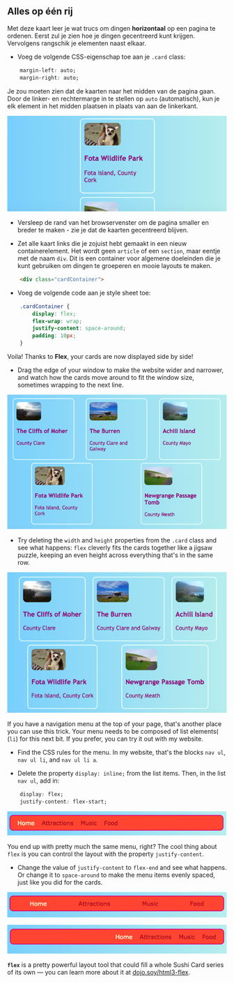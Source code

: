 ## Alles op één rij

Met deze kaart leer je wat trucs om dingen **horizontaal** op een pagina te ordenen. Eerst zul je zien hoe je dingen gecentreerd kunt krijgen. Vervolgens rangschik je elementen naast elkaar.

+ Voeg de volgende CSS-eigenschap toe aan je `.card` class:

```css
    margin-left: auto;
    margin-right: auto;
```

Je zou moeten zien dat de kaarten naar het midden van de pagina gaan. Door de linker- en rechtermarge in te stellen op `auto` (automatisch), kun je elk element in het midden plaatsen in plaats van aan de linkerkant.

![The cards appear in the middle instead of over to the left](images/marginAuto.png)

+ Versleep de rand van het browservenster om de pagina smaller en breder te maken - zie je dat de kaarten gecentreerd blijven.

+ Zet alle kaart links die je zojuist hebt gemaakt in een nieuw containerelement. Het wordt geen `article` of een `section`, maar eentje met de naam `div`. Dit is een container voor algemene doeleinden die je kunt gebruiken om dingen te groeperen en mooie layouts te maken.

```html
    <div class="cardContainer">
```

+ Voeg de volgende code aan je style sheet toe:

```css
    .cardContainer {
        display: flex;
        flex-wrap: wrap;
        justify-content: space-around;
        padding: 10px;
    }
```

Voila! Thanks to **Flex**, your cards are now displayed side by side!

+ Drag the edge of your window to make the website wider and narrower, and watch how the cards move around to fit the window size, sometimes wrapping to the next line.

![Cards arranged in two rows spaced evenly to fit the browser width](images/flexSideBySide.png)

+ Try deleting the `width` and `height` properties from the `.card` class and see what happens: `flex` cleverly fits the cards together like a jigsaw puzzle, keeping an even height across everything that's in the same row.

![Cards arranged side by side with automatic width](images/flexAutoWidths.png)

If you have a navigation menu at the top of your page, that's another place you can use this trick. Your menu needs to be composed of list elements( (`li`) for this next bit. If you prefer, you can try it out with my website.

+ Find the CSS rules for the menu. In my website, that's the blocks `nav ul`, `nav ul li`, and `nav ul li a`.

+ Delete the property `display: inline;` from the list items. Then, in the list `nav ul`, add in:

```css
    display: flex;
    justify-content: flex-start;
```

![Menu with items aligned to the left](images/flexMenuStart.png)

You end up with pretty much the same menu, right? The cool thing about `flex` is you can control the layout with the property `justify-content`.

+ Change the value of `justify-content` to `flex-end` and see what happens. Or change it to `space-around` to make the menu items evenly spaced, just like you did for the cards.

![Menu with items evenly spaced](images/flexMenuSpace.png)

![Menu with items aligned to the right](images/flexMenuEnd.png)

**`flex`** is a pretty powerful layout tool that could fill a whole Sushi Card series of its own — you can learn more about it at [dojo.soy/html3-flex](http://dojo.soy/html3-flex).